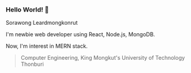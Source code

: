 ### Hello World! 👋

Sorawong Leardmongkonrut

I'm newbie web developer using React, Node.js, MongoDB.

Now, I'm interest in MERN stack.

> Computer Engineering, King Mongkut's University of Technology Thonburi

